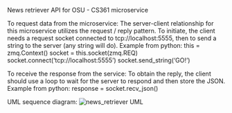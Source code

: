 News retriever API for OSU - CS361 microservice

To request data from the microservice:
The server-client relationship for this microservice utilizes the request / reply pattern. To initiate, the client needs a request socket connected to tcp://localhost:5555, then to send a string to the server (any string will do).
Example from python: 
this = zmq.Context()
socket = this.socket(zmq.REQ)
socket.connect(‘tcp://localhost:5555’)
socket.send_string(‘GO!’)

To receive the response from the service:
To obtain the reply, the client should use a loop to wait for the server to respond and then store the JSON.
Example from python:
response = socket.recv_json()

UML sequence diagram:
![news_retriever UML](https://github.com/user-attachments/assets/83fa1883-ab96-4a3b-9a7c-b7b993217060)
